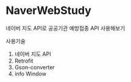 # NaverWebStudy

네이버 지도 API로 공공기관 예방접종 API 사용해보기


사용기술
1. 네이버 지도 API
2. Retrofit
3. Gson-converter
4. info Window
